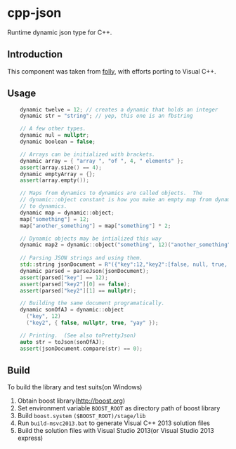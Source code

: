 # cpp-json


Runtime dynamic json type for C++.


## Introduction

This component was taken from [folly](https://github.com/facebook/folly/blob/master/folly/dynamic.h), 
with efforts porting to Visual C++.


## Usage

``` Cpp
    dynamic twelve = 12; // creates a dynamic that holds an integer
    dynamic str = "string"; // yep, this one is an fbstring

    // A few other types.
    dynamic nul = nullptr;
    dynamic boolean = false;

    // Arrays can be initialized with brackets.
    dynamic array = { "array ", "of ", 4, " elements" };
    assert(array.size() == 4);
    dynamic emptyArray = {};
    assert(array.empty());

    // Maps from dynamics to dynamics are called objects.  The
    // dynamic::object constant is how you make an empty map from dynamics
    // to dynamics.
    dynamic map = dynamic::object;
    map["something"] = 12;
    map["another_something"] = map["something"] * 2;

    // Dynamic objects may be intialized this way
    dynamic map2 = dynamic::object("something", 12)("another_something", 24);
    
    // Parsing JSON strings and using them.
    std::string jsonDocument = R"({"key":12,"key2":[false, null, true, "yay"]})";
    dynamic parsed = parseJson(jsonDocument);
    assert(parsed["key"] == 12);
    assert(parsed["key2"][0] == false);
    assert(parsed["key2"][1] == nullptr);

    // Building the same document programatically.
    dynamic sonOfAJ = dynamic::object
      ("key", 12)
      ("key2", { false, nullptr, true, "yay" });

    // Printing.  (See also toPrettyJson)
    auto str = toJson(sonOfAJ);
    assert(jsonDocument.compare(str) == 0);    
```

## Build

To build the library and test suits(on Windows)

1. Obtain boost library(http://boost.org) 
2. Set environment variable `BOOST_ROOT` as directory path of boost library
3. Build `boost.system` `($BOOST_ROOT)/stage/lib`
4. Run `build-msvc2013.bat` to generate Visual C++ 2013 solution files
5. Build the solution files with Visual Studio 2013(or Visual Studio 2013 express)

